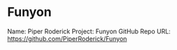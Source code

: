 # Funyon
Name: Piper Roderick
Project: Funyon
GitHub Repo URL: https://github.com/PiperRoderick/Funyon 